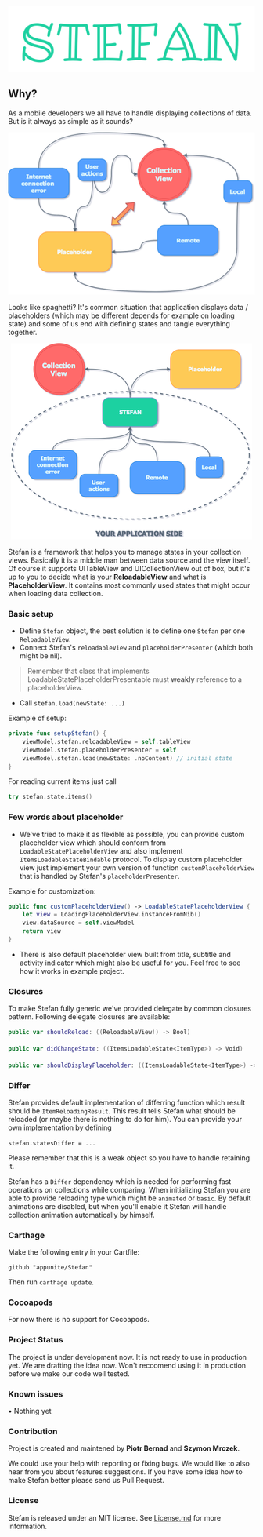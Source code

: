 <p align="center">
  <img src="resources/stefan_logo.png" alt="Stefan logo"/>
</p>

## Why?

As a mobile developers we all have to handle displaying collections of data. But is it always as simple as it sounds? 

<p align="center">
  <img src="resources/stefan_spaghetti.png" alt="Stefan spaghetti"/>
</p>

Looks like spaghetti? It's common situation that application displays data / placeholders (which may be different depends for example on loading state) and some of us end with defining states and tangle everything together. 

<p align="center">
  <img src="resources/stefan_overview.png" alt="Stefan overview"/>
</p>

Stefan is a framework that helps you to manage states in your collection views. Basically it is a middle man between data source and the view itself. Of course it supports UITableView and UICollectionView out of box, but it's up to you to decide what is your **ReloadableView** and what is **PlaceholderView**. It contains most commonly used states that might occur when loading data collection. 

### Basic setup 

- Define `Stefan` object, the best solution is to define one `Stefan` per one `ReloadableView`.
- Connect Stefan's `reloadableView` and `placeholderPresenter` (which both might be nil).
> Remember that class that implements LoadableStatePlaceholderPresentable must **weakly** reference to a placeholderView.
- Call `stefan.load(newState: ...)` 

Example of setup:

```swift
private func setupStefan() {
	viewModel.stefan.reloadableView = self.tableView
	viewModel.stefan.placeholderPresenter = self
	viewModel.stefan.load(newState: .noContent) // initial state
}
```

For reading current items just call 

```swift
try stefan.state.items()
```

### Few words about placeholder

- We've tried to make it as flexible as possible, you can provide custom placeholder view which should conform from `LoadableStatePlaceholderView` and also implement `ItemsLoadableStateBindable` protocol. To display custom placeholder view just implement your own version of function `customPlaceholderView` that is handled by Stefan's `placeholderPresenter`. 

Example for customization: 

```swift
public func customPlaceholderView() -> LoadableStatePlaceholderView {
	let view = LoadingPlaceholderView.instanceFromNib()
    view.dataSource = self.viewModel
    return view
}
```

- There is also default placeholder view built from title, subtitle and activity indicator which might also be useful for you. Feel free to see how it works in example project. 

### Closures

To make Stefan fully generic we've provided delegate by common closures pattern. Following delegate closures are available: 

```swift
public var shouldReload: ((ReloadableView!) -> Bool)
    
public var didChangeState: ((ItemsLoadableState<ItemType>) -> Void)
    
public var shouldDisplayPlaceholder: ((ItemsLoadableState<ItemType>) -> Bool)
```

### Differ 

Stefan provides default implementation of differring function which result should be `ItemReloadingResult`. This result tells Stefan what should be reloaded (or maybe there is nothing to do for him). You can provide your own implementation by defining 

`stefan.statesDiffer = ...` 

Please remember that this is a weak object so you have to handle retaining it. 

Stefan has a `Differ` dependency which is needed for performing fast operations on collections while comparing. When initializing Stefan you are able to provide reloading type which might be `animated` or `basic`. By default animations are disabled, but when you'll enable it Stefan will handle collection animation automatically by himself.

### Carthage

Make the following entry in your Cartfile:

```
github "appunite/Stefan"
```

Then run `carthage update`.


### Cocoapods

For now there is no support for Cocoapods.

### Project Status

The project is under development now. It is not ready to use in production yet. We are drafting the idea now. Won't reccomend using it in production before we make our code well tested.

### Known issues

• Nothing yet

### Contribution

Project is created and maintened by **Piotr Bernad** and **Szymon Mrozek**.

We could use your help with reporting or fixing bugs. We would like to also hear from you about features suggestions. If you have some idea how to make Stefan better please send us Pull Request.

### License

Stefan is released under an MIT license. See [License.md](License.md) for more information.
